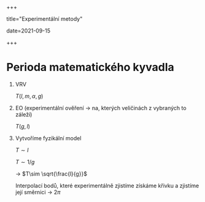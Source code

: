 +++

title="Experimentální metody"

date=2021-09-15

+++

# Perioda matematického kyvadla

1. VRV

    $T(l, m, \alpha, g)$

2. EO (experimentální ověření $\to$ na, kterých veličinách z vybraných to záleží)

   $T(g, l)$

3. Vytvoříme fyzikální model

   $T\sim l$

   $T\sim 1/g$

   $\to$ $T\sim \sqrt{\frac{l}{g}}$

   Interpolací bodů, které experimentálně zjistíme získáme křivku a zjistíme její směrnici $\to$ $2\pi$

   

